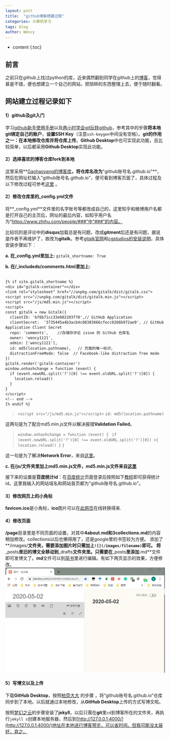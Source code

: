```yaml
---
layout: post
title:  "github博客搭建过程"
categories: 计算机学习
tags: blog
author: Wency
---
```


* content
{:toc}
## 前言
之前只在github上找过python的库，近来偶然翻到同学在github上的[博客](https://renqlsysu.github.io/)，觉得甚是不错，便也想建立一个自己的网站，把琐碎的东西整理上去，便于随时翻看。
## 网站建立过程记录如下
#### **1）github及git入门**

学习[github新手使用手册](https://www.jianshu.com/p/bf95d885978e)以及[两小时学会git玩转github](https://blog.csdn.net/tichimi3375/article/details/79844514)，参考其中的步骤**将本地git绑定自己的账户**，**设置SSH Key**（注意```ssh-keygen```中间没有空格）。**git的作用之一：在本地修改仓库并将仓库上传**。**Github Desktop**中也可实现此功能，且比较简单，以后都采用**Github Desktop**实现此功能。
#### **2）选择喜欢的博客仓库fork到本地**
这里采用**[Gaohaoyang的博客库](https://github.com/Gaohaoyang/gaohaoyang.github.io)**，将仓库名改为**"github账号名.github.io"**，然后在网址栏输入"github账号名.github.io"，便可看到博客页面了，具体过程及以下修改过程可参考[这里](https://github.com/qiubaiying/qiubaiying.github.io/wiki/%E5%8D%9A%E5%AE%A2%E6%90%AD%E5%BB%BA%E8%AF%A6%E7%BB%86%E6%95%99%E7%A8%8B) 。
#### 2）修改仓库里的_config.yml文件
将**_config.yml**文件里的名字账号等都改成自己的，这里知乎和微博用户名都是打开自己的主页后，网址的最后内容，如知乎用户名为“https://www.zhihu.com/people/###”中“###”的内容。

比较坑的是评论中的**disqus**加载总是有问题，改成**gitment**后还是有问题，据说是作者不再维护了，故改为**gitalk**。参考[gitalk官网](https://github.com/gitalk/gitalk)和[cgstudios的安装说明](https://cgspace.date/2017/08/20/gitalk/2017-08-20-gitalk-comment-use/)，具体安装步骤如下：

**a. 在_config.yml里加上:**
`gitalk_shortname: True`

**b. 在/_includeds/comments.html里加上:**
```

{% if site.gitalk_shortname %}
<div id="gitalk-container"></div>
<link rel="stylesheet" href="//unpkg.com/gitalk/dist/gitalk.css">
<script src="//unpkg.com/gitalk/dist/gitalk.min.js"></script>
<script src="/js/md5.min.js"></script>
<script>
const gitalk = new Gitalk({
  clientID: 'bf6b71cc33e802203f78',// GitHub Application 
  clientSecret:  '3735445a4b3acb4c08383666cfecc0266b972ae9', // GitHub Application Client Secret
  repo: 'comments',    //存储你评论 issue 的 Github 仓库名
  owner: 'wency1121',
  admin: ['wency1121'],
  id: md5(location.pathname),   // 页面的唯一标识，
  distractionFreeMode: false  // Facebook-like distraction free mode
})
gitalk.render('gitalk-container')
window.onhashchange = function (event) {
  if (event.newURL.split('?')[0] !== event.oldURL.split('?')[0]) {
    location.reload()
  }
}
</script>
<!-- end -->
{% endif %}

```

>`<script src="/js/md5.min.js"></script>`
>`id: md5(location.pathname)`

这两句是为了配合md5.min.js文件以解决报错**Validation Failed**。

>`window.onhashchange = function (event) {`
 >` if (event.newURL.split('?')[0] !== event.oldURL.split('?')[0]) >{
 >   location.reload()
 > }`
>`}`

这一句是为了解决**Network Error**，来自[这里](https://zhuanlan.zhihu.com/p/81270400)。

**c. 在/js/文件夹里加上md5.min.js文件，md5.min.js文件来自[这里](https://github.com/blueimp/JavaScript-MD5/tree/master/js)**

接下来的设置是**百度统计id**：在[百度统计](https://tongji.baidu.com/web/welcome/products)页面登录后按照如下[教程](https://tongji.baidu.com/web/help/article?id=182&type=0)即可获得统计id。这里我输入的网站域名和网站首页都为"github账号名.github.io"。
#### **3）修改网页上的小角标**
**favicon.ico**是小角标，**ico**图片可以在[此网页](http://www.bitbug.net/)在线转换得来.
#### **4）修改页面**
**/page**目录里是不同页面的设置，对其中**4about.md和3collections.md**的内容稍加修改。collections以后也懒得用了，还是google里的书签较为方便。
添加了**/images/**文件夹，需要添加图片时只需加上`![](/images/filename)`即可。
将**_posts**里旧的博文全移动到**_drafts**文件夹里。只需要在**_posts**里添加**.md**文件即可发博文了。**md**文件可以到[简书](https://www.jianshu.com/)里进行编辑。有如下两页显示的效果，方便修改。
![](/images/jianshu.png)
#### **5）写博文以及上传**
下载**GitHub Desktop**，按照[柏荧大大](https://github.com/qiubaiying/qiubaiying.github.io/wiki/%E5%8D%9A%E5%AE%A2%E6%90%AD%E5%BB%BA%E8%AF%A6%E7%BB%86%E6%95%99%E7%A8%8B) 的步骤 ，将“github账号名.github.io”仓库同步到了本地。以后就通过本地修改，从**GitHub Desktop**上传的方式写博文啦。

按照[梦幻之云](https://www.jianshu.com/p/9535334ffd54)的步骤安装了**jekyll**，以后只需在**git**里`cd`到博客所在的文件夹，再执行`jekyll s`创建本地服务器，然后到[http://127.0.0.1:4000/](http://127.0.0.1:4000/)地址在本地进行博客预览，可以省时间。但我可能没太装好，弃之。


